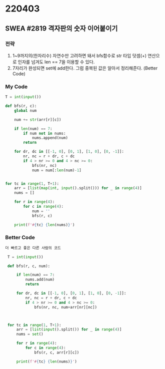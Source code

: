 # 220403



## SWEA #2819 격자판의 숫자 이어붙이기



### 전략

1. 1~9까지의(한자리수) 자연수만 고려하면 돼서 bfs함수로 str 타입 덧셈(+) 연산으로 인자를 넘겨도 len == 7을 이용할 수 있다.
2. 7자리가 완성되면 set에 add한다. 그럼 중복된 값은 알아서 정리해준다. (Better Code)



### My Code

```python
T = int(input())

def bfs(r, c):
    global num

    num += str(arr[r][c])

    if len(num) == 7:
        if num not in nums:
            nums.append(num)
        return

    for dr, dc in [[-1, 0], [0, 1], [1, 0], [0, -1]]:
        nr, nc = r + dr, c + dc
        if 4 > nr >= 0 and 4 > nc >= 0:
            bfs(nr, nc)
            num = num[:len(num)-1]


for tc in range(1, T+1):
    arr = [list(map(int, input().split())) for _ in range(4)]
    nums = []

    for r in range(4):
        for c in range(4):
            num = ''
            bfs(r, c)

    print(f'#{tc} {len(nums)}')
```



### Better Code

```python
더 빠르고 좋은 다른 사람의 코드

 T = int(input())

 def bfs(r, c, num):

     if len(num) == 7:
         nums.add(num)
         return

     for dr, dc in [[-1, 0], [0, 1], [1, 0], [0, -1]]:
         nr, nc = r + dr, c + dc
         if 4 > nr >= 0 and 4 > nc >= 0:
             bfs(nr, nc, num+arr[nr][nc])



 for tc in range(1, T+1):
     arr = [list(input().split()) for _ in range(4)]
     nums = set()

     for r in range(4):
         for c in range(4):
             bfs(r, c, arr[r][c])

     print(f'#{tc} {len(nums)}')
```